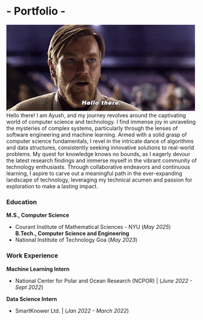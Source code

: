 # - Portfolio -

![Hello-There](/assets/star-wars-obi-wan-kenobi.gif)
Hello there! I am Ayush, and my journey revolves around the captivating world of computer science and technology. I find immense joy in unraveling the mysteries of complex systems, particularly through the lenses of software engineering and machine learning. Armed with a solid grasp of computer science fundamentals, I revel in the intricate dance of algorithms and data structures, consistently seeking innovative solutions to real-world problems. My quest for knowledge knows no bounds, as I eagerly devour the latest research findings and immerse myself in the vibrant community of technology enthusiasts. Through collaborative endeavors and continuous learning, I aspire to carve out a meaningful path in the ever-expanding landscape of technology, leveraging my technical acumen and passion for exploration to make a lasting impact.

### Education
**M.S., Computer Science**
- Courant Institute of Mathematical Sciences - NYU (_May 2025_)	 			        		
**B.Tech., Computer Science and Engineering**
- National Institute of Technology Goa (_May 2023_)
  
### Work Experience
**Machine Learning Intern**
- National Center for Polar and Ocean Research (NCPOR) | (_June 2022 - Sept 2022_)

**Data Science Intern**
- SmartKnower Ltd. | (_Jan 2022 - March 2022_)
